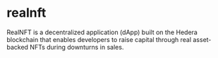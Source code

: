 # realnft
RealNFT is a decentralized application (dApp) built on the Hedera blockchain that enables developers to raise capital through real asset-backed NFTs during downturns in sales.
